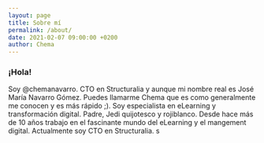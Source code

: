 ```yaml
---
layout: page
title: Sobre mí
permalink: /about/
date: 2021-02-07 09:00:00 +0200
author: Chema
---
```

### ¡Hola!

Soy @chemanavarro. CTO en Structuralia y aunque mi nombre real es José María Navarro Gómez. Puedes llamarme Chema que es como generalmente me conocen y es más rápido ;).     Soy especialista en eLearning y transformación digital. Padre, Jedi quijotesco y rojiblanco. Desde hace más de 10 años trabajo en el fascinante mundo del eLearning y el mangement digital. Actualmente soy CTO en Structuralia. s